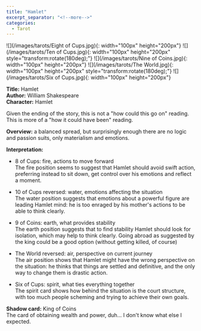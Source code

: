 ```yaml
---
title: "Hamlet"
excerpt_separator: "<!--more-->"
categories:
  - Tarot
---
```


![](/images/tarots/Eight of Cups.jpg){: width="100px" height="200px"}
![](/images/tarots/Ten of Cups.jpg){: width="100px" height="200px" style="transform:rotate(180deg);"}
![](/images/tarots/Nine of Coins.jpg){: width="100px" height="200px"}
![](/images/tarots/The World.jpg){: width="100px" height="200px" style="transform:rotate(180deg);"}
![](/images/tarots/Six of Cups.jpg){: width="100px" height="200px"}

**Title:** Hamlet \
**Author:** William Shakespeare \
**Character:** Hamlet

Given the ending of the story, this is not a "how could this go on" reading. This is more of a "how it could have been" reading.

<!--more-->

**Overview:** a balanced spread, but surprisingly enough there are no logic and passion suits, only materialism and emotions.

**Interpretation:**

* 8 of Cups: fire, actions to move forward \
The fire position seems to suggest that Hamlet should avoid swift action, preferring instead to sit down, get control over his emotions and reflect a moment.

* 10 of Cups reversed: water, emotions affecting the situation \
The water position suggests that emotions about a powerful figure are leading Hamlet mind: he is too enraged by his mother's actions to be able to think clearly.

* 9 of Coins: earth, what provides stability \
The earth position suggests that to find stability Hamlet should look for isolation, which may help to think clearly. Going abroad as suggested by the king could be a good option (without getting killed, of course)

* The World reversed: air, perspective on current journey \
The air position shows that Hamlet might have the wrong perspective on the situation: he thinks that things are settled and definitive, and the only way to change them is drastic action.

* Six of Cups: spirit, what ties everything together \
The spirit card shows how behind the situation is the court structure, with too much people scheming and trying to achieve their own goals.

**Shadow card:** King of Coins \
The card of obtaining wealth and power, duh... I don't know what else I expected.